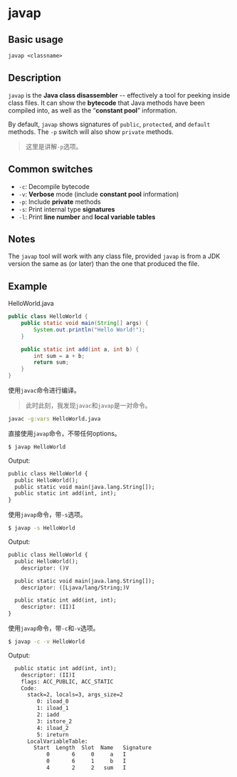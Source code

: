 # javap

## Basic usage

```txt
javap <classname>
```

## Description

`javap` is the **Java class disassembler** -- effectively a tool for peeking inside class files. It can show the **bytecode** that Java methods have been compiled into, as well as the “**constant pool**” information.

By default, `javap` shows signatures of `public`, `protected`, and `default` methods. The `-p` switch will also show `private` methods.

> 这里是讲解`-p`选项。

## Common switches

- `-c`: Decompile bytecode
- `-v`: **Verbose** mode (include **constant pool** information)
- `-p`: Include **private** methods
- `-s`: Print internal type **signatures**
- `-l`: Print **line number** and **local variable tables**

## Notes

The `javap` tool will work with any class file, provided `javap` is from a JDK version the same as (or later) than the one that produced the file.

## Example 

HelloWorld.java

```java
public class HelloWorld {
    public static void main(String[] args) {
        System.out.println("Hello World!");
    }

    public static int add(int a, int b) {
        int sum = a + b;
        return sum;
    }
}
```

使用`javac`命令进行编译。

> 此时此刻，我发现`javac`和`javap`是一对命令。

```bash
javac -g:vars HelloWorld.java
```

直接使用`javap`命令，不带任何options。

```bash
$ javap HelloWorld
```

Output:

```txt
public class HelloWorld {
  public HelloWorld();
  public static void main(java.lang.String[]);
  public static int add(int, int);
}
```

使用`javap`命令，带`-s`选项。

```bash
$ javap -s HelloWorld
```

Output:

```txt
public class HelloWorld {
  public HelloWorld();
    descriptor: ()V

  public static void main(java.lang.String[]);
    descriptor: ([Ljava/lang/String;)V

  public static int add(int, int);
    descriptor: (II)I
}
```

使用`javap`命令，带`-c`和`-v`选项。

```bash
$ javap -c -v HelloWorld
```

Output:

```txt
  public static int add(int, int);
    descriptor: (II)I
    flags: ACC_PUBLIC, ACC_STATIC
    Code:
      stack=2, locals=3, args_size=2
         0: iload_0
         1: iload_1
         2: iadd
         3: istore_2
         4: iload_2
         5: ireturn
      LocalVariableTable:
        Start  Length  Slot  Name   Signature
            0       6     0     a   I
            0       6     1     b   I
            4       2     2   sum   I
```

